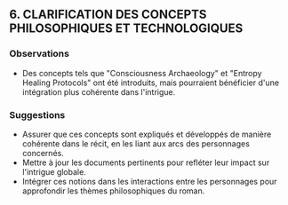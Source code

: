 ## 6. CLARIFICATION DES CONCEPTS PHILOSOPHIQUES ET TECHNOLOGIQUES

### Observations
- Des concepts tels que "Consciousness Archaeology" et "Entropy Healing Protocols" ont été introduits, mais pourraient bénéficier d'une intégration plus cohérente dans l'intrigue.

### Suggestions
- Assurer que ces concepts sont expliqués et développés de manière cohérente dans le récit, en les liant aux arcs des personnages concernés.
- Mettre à jour les documents pertinents pour refléter leur impact sur l'intrigue globale.
- Intégrer ces notions dans les interactions entre les personnages pour approfondir les thèmes philosophiques du roman.
